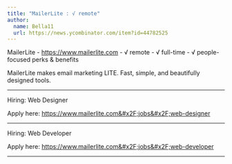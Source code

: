 ```yaml
---
title: "MailerLite : √ remote"
author:
  name: Bella11
  url: https://news.ycombinator.com/item?id=44782525
---
```


<JobNavigation />

MailerLite - <a href="https:&#x2F;&#x2F;www.mailerlite.com" rel="nofollow">https:&#x2F;&#x2F;www.mailerlite.com</a> - √ remote - √ full-time - √ people-focused perks &amp; benefits

MailerLite makes email marketing LITE.
Fast, simple, and beautifully designed tools.

_____________________________________________

Hiring: Web Designer

Apply here: <a href="https:&#x2F;&#x2F;www.mailerlite.com&#x2F;jobs&#x2F;web-designer" rel="nofollow">https:&#x2F;&#x2F;www.mailerlite.com&#x2F;jobs&#x2F;web-designer</a>

_____________________________________________

Hiring: Web Developer

Apply here: <a href="https:&#x2F;&#x2F;www.mailerlite.com&#x2F;jobs&#x2F;web-developer" rel="nofollow">https:&#x2F;&#x2F;www.mailerlite.com&#x2F;jobs&#x2F;web-developer</a>

_____________________________________________
<JobApplication />
